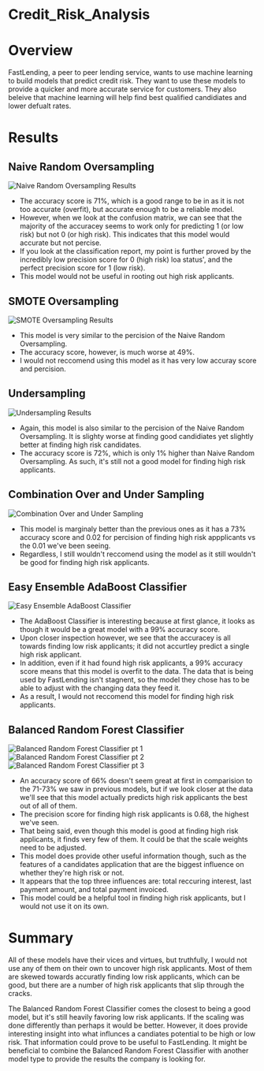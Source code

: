 # Credit_Risk_Analysis

# Overview 
FastLending, a peer to peer lending service, wants to use machine learning to build models that predict credit risk. They want to use these models to provide a quicker and more accurate service for customers. They also beleive that machine learning will help find best qualified candidiates and lower defualt rates.

# Results 

## Naive Random Oversampling 


![Naive Random Oversampling Results](https://user-images.githubusercontent.com/100237685/180667228-dc6c201d-3993-4153-927b-e1d5cf79140e.png)
* The accuracy score is 71%, which is a good range to be in as it is not too accurate (overfit), but accurate enough to be a reliable model. 
* However, when we look at the confusion matrix, we can see that the majority of the accuracey seems to work only for predicting 1 (or low risk) but not 0 (or high risk). This indicates that  this model would accurate but not percise. 
* If you look at the classification report, my point is further proved by the incredibly low precision score for 0 (high risk) loa status', and the perfect precision score for 1 (low risk). 
* This model would not be useful in rooting out high risk applicants. 


## SMOTE Oversampling


![SMOTE Oversampling Results](https://user-images.githubusercontent.com/100237685/180667316-8397d90a-14a4-43b9-8c37-b9e2212d2acf.png)


* This model is very similar to the percision of the Naive Random Oversampling.
* The accuracy score, however, is much worse at 49%.
* I would not reccomend using this model as it has very low accuray score and percision.


## Undersampling


![Undersampling Results](https://user-images.githubusercontent.com/100237685/180667409-79e0b3a9-3646-4a69-b10a-df19225d594e.png)


* Again, this model is also similar to the percision of the Naive Random Oversampling. It is slighty worse at finding good candidiates yet slightly better at finding high risk candidates.
* The accuracy score is 72%, which is only 1% higher than Naive Random Oversampling. As such, it's still not a good model for finding high risk applicants. 


## Combination Over and Under Sampling


![Combination Over and Under Sampling](https://user-images.githubusercontent.com/100237685/180667460-1d7983b0-5895-4207-8e8f-b79f23347786.png)


* This model is marginaly better than the previous ones as it has a 73% accuracy score and 0.02 for percision of finding high risk appplicants vs the 0.01 we've been seeing. 
* Regardless, I still wouldn't reccomend using the model as it still wouldn't be good for finding high risk applicants. 


## Easy Ensemble AdaBoost Classifier


![Easy Ensemble AdaBoost Classifier](https://user-images.githubusercontent.com/100237685/180667497-f69ec732-f7e6-4f39-a66f-6dec6582c811.png)


* The AdaBoost Classifier is interesting because at first glance, it looks as though it would be a great model with a 99% accuracy score. 
* Upon closer inspection however, we see that the accuracey is all towards finding low risk applicants; it did not accurtley predict a single high risk applicant.
* In addition, even if it had found high risk applicants, a 99% accuracy score means that this model is overfit to the data. The data that is being used by FastLending isn't stagnent, so the model they chose has to be able to adjust with the changing data they feed it. 
* As a result, I would not reccomend this model for finding high risk applicants. 


## Balanced Random Forest Classifier


![Balanced Random Forest Classifier pt 1](https://user-images.githubusercontent.com/100237685/180667563-6ca75f0a-c289-45b2-bd73-b0bdbc55b8ab.png)
![Balanced Random Forest Classifier pt 2](https://user-images.githubusercontent.com/100237685/180667568-9b203a72-33a9-4c48-8b8d-ea229bc9db71.png)
![Balanced Random Forest Classifier pt 3](https://user-images.githubusercontent.com/100237685/180667570-4acdfa50-02f5-4154-a13c-612d3f5e2de0.png)


* An accuracy score of 66% doesn't seem great at first in comparision to the 71-73% we saw in previous models, but if we look closer at the data we'll see that this model actually predicts high risk applicants the best out of all of them. 
* The precision score for finding high risk applicants is 0.68, the highest we've seen.
* That being said, even though this model is good at finding high risk applicants, it finds very few of them. It could be that the scale weights need to be adjusted.
* This model does provide other useful information though, such as the features of a candidates application that are the biggest influence on whether they're high risk or not. 
* It appears that the top three influences are: total reccuring interest, last payment amount, and total payment invoiced. 
* This model could be a helpful tool in finding high risk applicants, but I would not use it on its own. 

# Summary
All of these models have their vices and virtues, but truthfully, I would not use any of them on their own to uncover high risk applicants. Most of them are skewed towards accuratly finding low risk applicants, which can be good, but there are a number of high risk applicants that slip through the cracks. 


The Balanced Random Forest Classifier comes the closest to being a good model, but it's still heavily favoring low risk applicants. If the scaling was done differently than perhaps it would be better. However, it does provide interesting insight into what influnces a candiates potential to be high or low risk. That information could prove to be useful to FastLending. It might be beneficial to combine the Balanced Random Forest Classifier with another model type to provide the results the company is looking for. 
